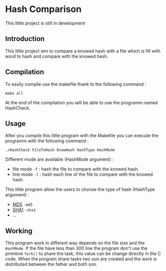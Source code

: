 # Hash Comparison

This little project is still in development 

## Introduction

This little project aim to compare a knowed hash with a file which is fill with word to hash and compare with the knowed hash. 

## Compilation

To easily compile use the makefile thank to the following command : 

    make all
    
At the end of the compilation you will be able to use the programm named HashCheck.

## Usage

After you compile this little program with the Makefile you can execute the programm with the following command : 
  
    ./HashCheck FileToHash KnowHash HashType HashMode

Different mode are available (HashMode argument) : 
  - file mode `-f` : hash the file to compare with the knowed hash.
  - line mode `-l` : hash each line of the file to compare with the knowed hash.

This little program allow the users to choose the type of hash (HashType argument) : 
  - [MD5](https://en.wikipedia.org/wiki/MD5) `-md5`
  - [SHA1](https://en.wikipedia.org/wiki/SHA-1) `-sha1`
  - ...

## Working

This program work in different way depends on the file size and the `HashMode`. If the file have less than 300 line the program don't use the primitive `fork()` to share the task, this value can be change directly in the C code. When the program share tasks two son are created and the work is distributed between the father and both son.
